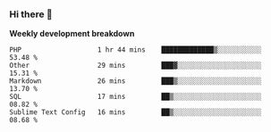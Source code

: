 ### Hi there 👋


**Weekly development breakdown**

<!--START_SECTION:waka-->
```text
PHP                   1 hr 44 mins    █████████████▒░░░░░░░░░░░   53.48 % 
Other                 29 mins         ███▓░░░░░░░░░░░░░░░░░░░░░   15.31 % 
Markdown              26 mins         ███▒░░░░░░░░░░░░░░░░░░░░░   13.70 % 
SQL                   17 mins         ██▒░░░░░░░░░░░░░░░░░░░░░░   08.82 % 
Sublime Text Config   16 mins         ██▒░░░░░░░░░░░░░░░░░░░░░░   08.68 % 
```
<!--END_SECTION:waka-->
